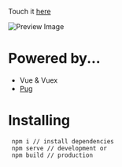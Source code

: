 Touch it [here](https://onicat.github.io/vue-minesweeper/)

![Preview Image](https://github.com/onicat/vue-minesweeper/blob/master/github/preview.png)

# Powered by...

- Vue & Vuex
- [Pug](pugjs.org)

# Installing

```
 npm i // install dependencies
 npm serve // development or
 npm build // production
```
